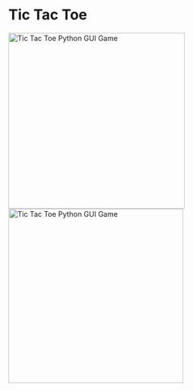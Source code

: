 # Tic Tac Toe #

<img width="349" alt="Tic Tac Toe Python GUI Game" src="https://user-images.githubusercontent.com/5418178/221518321-cee53247-61ca-4483-9296-c404ba9e7e8f.png">
<img width="346" alt="Tic Tac Toe Python GUI Game" src="https://user-images.githubusercontent.com/5418178/221518544-c5cd8432-2051-4b36-afb1-80db0ee4feeb.png">

